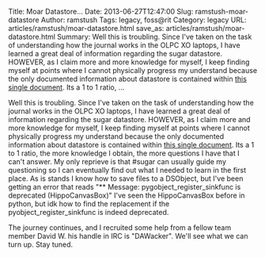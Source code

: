 Title: Moar Datastore...
Date: 2013-06-27T12:47:00
Slug: ramstush-moar-datastore
Author: ramstush
Tags: legacy, foss@rit
Category: legacy
URL: articles/ramstush/moar-datastore.html
save_as: articles/ramstush/moar-datastore.html
Summary: Well this is troubling. Since I've taken on the task of understanding how the journal works in the OLPC XO laptops, I have learned a great deal of information regarding the sugar datastore. HOWEVER, as I claim more and more knowledge for myself, I keep finding myself at points where I cannot physically progress my understand because the only documented information about datastore is contained within [this single document](http://wiki.laptop.org/go/Sugar.datastore.datastore). Its a 1 to 1 ratio,  ... 

Well this is troubling. Since I've taken on the task of understanding how the
journal works in the OLPC XO laptops, I have learned a great deal of
information regarding the sugar datastore. HOWEVER, as I claim more and more
knowledge for myself, I keep finding myself at points where I cannot
physically progress my understand because the only documented information
about datastore is contained within [this single
document](http://wiki.laptop.org/go/Sugar.datastore.datastore). Its a 1 to 1
ratio, the more knowledge I obtain, the more questions I have that I can't
answer. My only reprieve is that #sugar can usually guide my questioning so I
can eventually find out what I needed to learn in the first place. As is
stands I know how to save files to a DSObject, but I've been getting an error
that reads "** Message: pygobject_register_sinkfunc is deprecated
(HippoCanvasBox)" I've seen the HippoCanvasBox before in python, but idk how
to find the replacement if the pyobject_register_sinkfunc is indeed
deprecated.

The journey continues, and I recruited some help from a fellow team member
David W. his handle in IRC is "DAWacker". We'll see what we can turn up. Stay
tuned.

